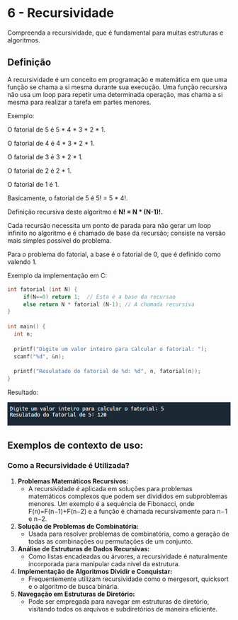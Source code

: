 # 6 - Recursividade

Compreenda a recursividade, que é fundamental para muitas estruturas e algoritmos.

## Definição

A recursividade é um conceito em programação e matemática em que uma função se chama a si mesma durante sua execução. Uma função recursiva não usa um loop para repetir uma determinada operação, mas chama a si mesma para realizar a tarefa em partes menores.

Exemplo:

O fatorial de 5 é 5 * 4 * 3 * 2 * 1.

O fatorial de 4 é 4 * 3 * 2 * 1.

O fatorial de 3 é 3 * 2 * 1.

O fatorial de 2 é 2 * 1.

O fatorial de 1 é 1.

Basicamente, o fatorial de 5 é 5! = 5 * 4!.

Definição recursiva deste algoritmo é **N! = N * (N-1)!.**

Cada recursão necessita um ponto de parada para não gerar um loop infinito no algoritmo e é chamado de base da recursão; consiste na versão mais simples possível do problema.

Para o problema do fatorial, a base é o fatorial de 0, que é definido como valendo 1.

Exemplo da implementação em C:

```c
int fatorial (int N) { 
     if(N==0) return 1;  // Esta é a base da recursao
     else return N * fatorial (N-1); // A chamada recursiva
}

int main() {
  int n;
  
  printf("Digite um valor inteiro para calcular o fatorial: ");
  scanf("%d", &n);

  printf("Resulatado do fatorial de %d: %d", n, fatorial(n));
}
```

Resultado:

![Example1](https://github.com/VitorHugoAntunes/Data_Structure_Learning/blob/main/Assets/DS1_Recursion_Exemplo1.png?raw=true)

## Exemplos de contexto de uso:

### Como a Recursividade é Utilizada?

1. **Problemas Matemáticos Recursivos:**
    - A recursividade é aplicada em soluções para problemas matemáticos complexos que podem ser divididos em subproblemas menores. Um exemplo é a sequência de Fibonacci, onde F(n)=F(n−1)+F(n−2) e a função é chamada recursivamente para n−1 e n−2.
2. **Solução de Problemas de Combinatória:**
    - Usada para resolver problemas de combinatória, como a geração de todas as combinações ou permutações de um conjunto.
3. **Análise de Estruturas de Dados Recursivas:**
    - Como listas encadeadas ou árvores, a recursividade é naturalmente incorporada para manipular cada nível da estrutura.
4. **Implementação de Algoritmos Dividir e Conquistar:**
    - Frequentemente utilizam recursividade como o mergesort, quicksort e o algoritmo de busca binária.
5. **Navegação em Estruturas de Diretório:**
    - Pode ser empregada para navegar em estruturas de diretório, visitando todos os arquivos e subdiretórios de maneira eficiente.
